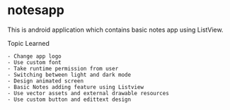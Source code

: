 # notesapp
This is android application which contains basic notes app using ListView.

Topic Learned

	- Change app logo
	- Use custom font
	- Take runtime permission from user
	- Switching between light and dark mode
	- Design animated screen
	- Basic Notes adding feature using Listview
	- Use vector assets and external drawable resources
	- Use custom button and edittext design